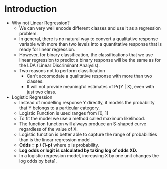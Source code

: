# Introduction
* Why not Linear Regression?
    * We can very well encode different classes and use it as a regression problem.
    * In general, there is no natural way to convert a qualitative response variable with more than two levels into a quantitative response that is ready for linear regression.
    * However, for binary classification, the classifications that we use linear regression to predict a binary response will be the same as for the LDA (Linear Discriminant Analysis).
    * Two reasons not to perform classification
        * Can't accomodate a qualitative response with more than two classes.
        * It will not provide meaningful estimates of Pr(Y | X), even with just two class.
* Logistic Regression
    * Instead of modelling response Y directly, it models the probability that Y belongs to a particular category.
    * Logistic Function is used ranges from [0, 1]
    * To fit the model we use a method called maximum likelihood.
    * The function function will always produce an S-shaped curve regardless of the value of X.
    * Logistic function is better able to capture the range of probabilities than is the linear regression model.
    * **Odds = p / (1-p)** where p is probability.
    * **Log odds or logit is calculated by taking log of odds XD.**
    * In a logistic regression model, increasing X by one unit changes the log odds by beta1.